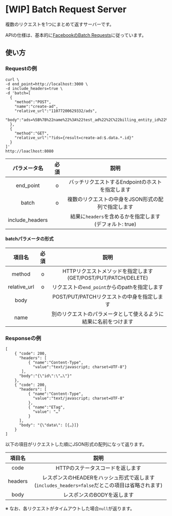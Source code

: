 # [WIP] Batch Request Server

複数のリクエストを1つにまとめて返すサーバーです。

APIの仕様は、基本的に[FacebookのBatch Requests](https://developers.facebook.com/docs/graph-api/making-multiple-requests)に従っています。

## 使い方

### Requestの例
```
curl \
-d end_point=http://localhost:3000 \
-d include_headers=true \
-d 'batch=[
  {
    "method":"POST",
    "name":"create-ad",
    "relative_url":"11077200629332/ads",
    "body":"ads=%5B%7B%22name%22%3A%22test_ad%22%2C%22billing_entity_id%22%3A111200774273%7D%5D"
  },
  {
    "method":"GET",
    "relative_url":"?ids={result=create-ad:$.data.*.id}"
  }
]'
http://loaclhost:8080
```

| パラメータ名 | 必須 | 説明 |
|:-:|:-:|:-:|
| end_point | o | バッチリクエストするEndpointのホストを指定します |
| batch | o | 複数のリクエストの中身をJSON形式の配列で指定します |
| include_headers |  | 結果に`headers`を含めるかを指定します (デフォルト: true) |

#### batchパラメータの形式

| 項目名 | 必須 | 説明 |
|:-:|:-:|:-:|
| method | o | HTTPリクエストメソッドを指定します (GET/POST/PUT/PATCH/DELETE) |
| relative_url | o | リクエストの`end_point`からのpathを指定します |
| body |  | POST/PUT/PATCHリクエストの中身を指定します |
| name |  | 別のリクエストのパラメータとして使えるように結果に名前をつけます |


### Responseの例

```
[
    { "code": 200,
      "headers": [
          { "name":"Content-Type",
            "value":"text/javascript; charset=UTF-8"}
       ],
      "body":"{\"id\":\"…\"}"
    },
    { "code": 200,
      "headers": [
          { "name":"Content-Type",
            "value":"text/javascript; charset=UTF-8"
          },
          { "name":"ETag",
            "value": "…"
          }
      ],
      "body": "{\"data\": [{…}]}
    }
]
```

以下の項目がリクエストした順にJSON形式の配列になって返ります。

| 項目名 |  説明 |
|:-:|:-:|
| code | HTTPのステータスコードを返します |
| headers | レスポンスのHEADERをハッシュ形式で返します (`includes_headers=false`だとこの項目は省略されます) |
| body | レスポンスのBODYを返します |

※ なお、各リクエストがタイムアウトした場合`null`が返ります。
